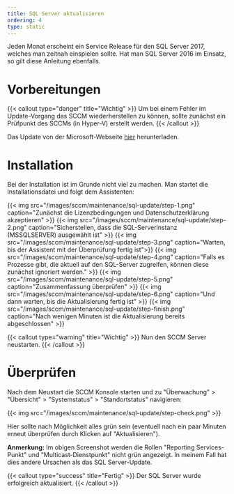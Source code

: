 ```yaml
---
title: SQL Server aktualisieren
ordering: 4
type: static
---
```


Jeden Monat erscheint ein Service Release für den SQL Server 2017, welches man zeitnah einspielen sollte. Hat man SQL Server 2016 im Einsatz, so gilt diese Anleitung ebenfalls.

<!--more-->

# Vorbereitungen

{{< callout type="danger" title="Wichtig" >}}
    Um bei einem Fehler im Update-Vorgang das SCCM wiederherstellen zu können, sollte zunächst ein Prüfpunkt des SCCMs (in Hyper-V) erstellt werden.
{{< /callout >}}

Das Update von der Microsoft-Webseite [hier](https://support.microsoft.com/de-de/help/4047329) herunterladen. 

# Installation

Bei der Installation ist im Grunde nicht viel zu machen. Man startet die Installationsdatei und folgt dem Assistenten:

{{< img src="/images/sccm/maintenance/sql-update/step-1.png" caption="Zunächst die Lizenzbedingungen und Datenschutzerklärung akzeptieren" >}}
{{< img src="/images/sccm/maintenance/sql-update/step-2.png" caption="Sicherstellen, dass die SQL-Serverinstanz (MSSQLSERVER) ausgewählt ist" >}}
{{< img src="/images/sccm/maintenance/sql-update/step-3.png" caption="Warten, bis der Assistent mit der Überprüfung fertig ist">}}
{{< img src="/images/sccm/maintenance/sql-update/step-4.png" caption="Falls es Prozesse gibt, die aktuell auf den SQL-Server zugreifen, können diese zunächst ignoriert werden." >}}
{{< img src="/images/sccm/maintenance/sql-update/step-5.png" caption="Zusammenfassung überprüfen" >}}
{{< img src="/images/sccm/maintenance/sql-update/step-6.png" caption="Und dann warten, bis die Aktualisierung fertig ist" >}}
{{< img src="/images/sccm/maintenance/sql-update/step-finish.png" caption="Nach wenigen Minuten ist die Aktualisierung bereits abgeschlossen" >}}

{{< callout type="warning" title="Wichtig" >}}
    Nun den SCCM Server neustarten.
{{< /callout >}}

# Überprüfen

Nach dem Neustart die SCCM Konsole starten und zu "Überwachung" > "Übersicht" > "Systemstatus" > "Standortstatus" navigieren:

{{< img src="/images/sccm/maintenance/sql-update/step-check.png" >}}

Hier sollte nach Möglichkeit alles grün sein (eventuell nach ein paar Minuten erneut überprüfen durch Klicken auf "Aktualisieren").

**Anmerkung:** Im obigen Screenshot werden die Rollen "Reporting Services-Punkt" und "Multicast-Dienstpunkt" nicht grün angezeigt. In meinem Fall hat dies andere Ursachen als das SQL Server-Update.

{{< callout type="success" title="Fertig" >}}
    Der SQL Server wurde erfolgreich aktualisiert.
{{< /callout >}}